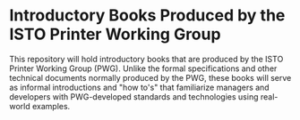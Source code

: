 # Introductory Books Produced by the ISTO Printer Working Group

This repository will hold introductory books that are produced by the ISTO Printer Working Group (PWG). Unlike the formal specifications and other technical documents normally produced by the PWG, these books will serve as informal introductions and "how to's" that familiarize managers and developers with PWG-developed standards and technologies using real-world examples.
